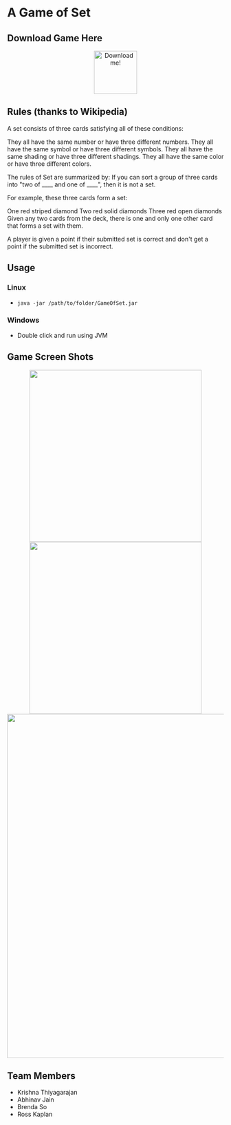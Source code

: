 # A Game of Set #


## Download Game Here ##


<div style="text-align:center">
<a href="https://github.com/krisht/SoftwareSetGame/raw/master/GameOfSet.jar">
  <img src="https://raw.githubusercontent.com/krisht/GameOfSet/master/src/images/SET.png" alt="Download me!" width="100">
</a>
</div>

## Rules (thanks to Wikipedia)
A set consists of three cards satisfying all of these conditions:

They all have the same number or have three different numbers.
They all have the same symbol or have three different symbols.
They all have the same shading or have three different shadings.
They all have the same color or have three different colors.

The rules of Set are summarized by: If you can sort a group of three cards into "two of \_\_\_\_ and one of \_\_\_\_", then it is not a set.

For example, these three cards form a set:

One red striped diamond
Two red solid diamonds
Three red open diamonds
Given any two cards from the deck, there is one and only one other card that forms a set with them.

A player is given a point if their submitted set is correct and don't get a point if the submitted set is incorrect.




## Usage ##
### Linux ###
- ``` java -jar /path/to/folder/GameOfSet.jar ```
### Windows ###
- Double click and run using JVM

## Game Screen Shots ##

<div style="text-align:center">

<img src="https://raw.githubusercontent.com/krisht/GameOfSet/master/imgs/login.png" width="400">
<img src="https://raw.githubusercontent.com/krisht/GameOfSet/master/imgs/registration.png" width="400">
<img src="https://raw.githubusercontent.com/krisht/GameOfSet/master/imgs/gameplay.gif" width="800">

</div>




## Team Members ##
- Krishna Thiyagarajan
- Abhinav Jain
- Brenda So
- Ross Kaplan
